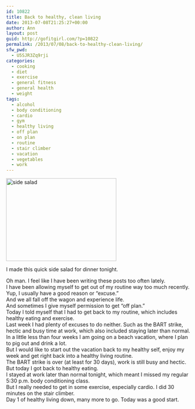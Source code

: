 ```yaml
---
id: 10822
title: Back to healthy, clean living
date: 2013-07-08T21:25:27+00:00
author: Ann
layout: post
guid: http://gofitgirl.com/?p=10822
permalink: /2013/07/08/back-to-healthy-clean-living/
sfw_pwd:
  - U5SJR3Zq9rji
categories:
  - cooking
  - diet
  - exercise
  - general fitness
  - general health
  - weight
tags:
  - alcohol
  - body conditioning
  - cardio
  - gym
  - healthy living
  - off plan
  - on plan
  - routine
  - stair climber
  - vacation
  - vegetables
  - work
---
```

<div id="attachment_10824" style="width: 310px" class="wp-caption alignleft">
  <a href="http://gofitgirl.com/?attachment_id=10824" rel="attachment wp-att-10824"><img class="size-medium wp-image-10824" alt="side salad" src="http://gofitgirl.com/wp-content/uploads/2013/07/side-salad-300x225.jpg" width="300" height="225" /></a>
  
  <p class="wp-caption-text">
    I made this quick side salad for dinner tonight.
  </p>
</div>

  
Oh man. I feel like I have been writing these posts too often lately.  
I have been allowing myself to get out of my routine way too much recently.  
Yup, I usually have a good reason or &#8220;excuse.&#8221;  
And we all fall off the wagon and experience life.  
And sometimes I give myself permission to get &#8220;off plan.&#8221;  
Today I told myself that I had to get back to my routine, which includes healthy eating and exercise.  
Last week I had plenty of excuses to do neither. Such as the BART strike, hectic and busy time at work, which also included staying later than normal.  
In a little less than four weeks I am going on a beach vacation, where I plan to pig out and drink a lot.  
But I would like to start out the vacation back to my healthy self, enjoy my week and get right back into a healthy living routine.  
The BART strike is over (at least for 30 days), work is still busy and hectic. But today I got back to healthy eating.  
I stayed at work later than normal tonight, which meant I missed my regular 5:30 p.m. body conditioning class.  
But I really needed to get in some exercise, especially cardio. I did 30 minutes on the stair climber.  
Day 1 of healthy living down, many more to go. Today was a good start.
